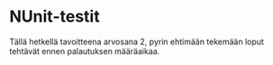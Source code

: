 # NUnit-testit

Tällä hetkellä tavoitteena arvosana 2, pyrin ehtimään tekemään loput tehtävät ennen palautuksen määräaikaa. 
